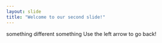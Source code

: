 ```yaml
---
layout: slide
title: "Welcome to our second slide!"
---
```

something different something
Use the left arrow to go back!
